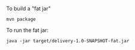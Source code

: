 To build a "fat jar"

    mvn package

To run the fat jar:

    java -jar target/delivery-1.0-SNAPSHOT-fat.jar

